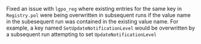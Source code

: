 Fixed an issue with ``lgpo_reg`` where existing entries for the same key in
``Registry.pol`` were being overwritten in subsequent runs if the value name in
the subesequent run was contained in the existing value name. For example, a
key named ``SetUpdateNotificationLevel`` would be overwritten by a subsequent
run attempting to set ``UpdateNotificationLevel``
